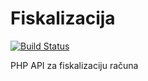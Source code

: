 Fiskalizacija
=============
[![Build Status](https://travis-ci.org/nticaric/fiskalizacija.svg?branch=master)](https://travis-ci.org/nticaric/fiskalizacija)

PHP API za fiskalizaciju računa
